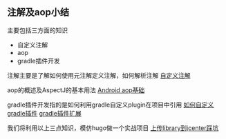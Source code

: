 ## 注解及aop小结
主要包括三方面的知识
- 自定义注解
- aop
- gradle插件开发

注解主要是了解如何使用元注解定义注解，如何解析注解
[自定义注解](https://www.jianshu.com/p/13babf1d040c)

aop的概述及AspectJ的基本用法
[Android aop基础](https://www.jianshu.com/p/8f4692812c06)

gradle插件开发指的是如何利用gradle自定义plugin在项目中引用
[如何自定义gradle插件](https://www.jianshu.com/p/ac9214c69b94)
[gradle插件扩展](https://www.jianshu.com/p/c38a5b63d8d4)

我们将利用以上三点知识，模仿hugo做一个实战项目
[上传library到jcenter踩坑](https://www.jianshu.com/p/0c98074ff12b)